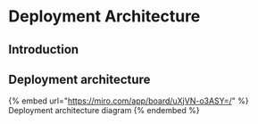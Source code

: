 # Deployment Architecture



## Introduction

##

## Deployment architecture

{% embed url="https://miro.com/app/board/uXjVN-o3ASY=/" %}
Deployment architecture diagram
{% endembed %}
